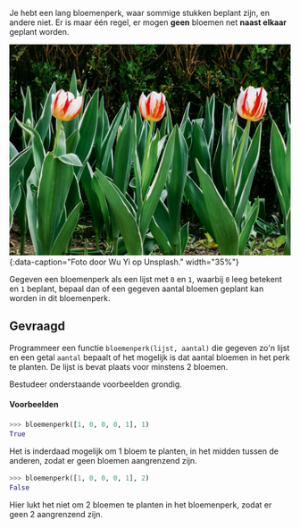 Je hebt een lang bloemenperk, waar sommige stukken beplant zijn, en andere niet. Er is maar één regel, er mogen **geen** bloemen net **naast elkaar** geplant worden.

![Foto door Wu Yi op Unsplash.](media/wu-yi.jpg "Foto door Wu Yi op Unsplash."){:data-caption="Foto door Wu Yi op Unsplash." width="35%"}

Gegeven een bloemenperk als een lijst met `0`  en `1`, waarbij `0` leeg betekent en `1` beplant, bepaal dan of een gegeven aantal bloemen geplant kan worden in dit bloemenperk.

## Gevraagd
Programmeer een functie `bloemenperk(lijst, aantal)` die gegeven zo'n lijst en een getal `aantal` bepaalt of het mogelijk is dat aantal bloemen in het perk te planten. De lijst is bevat plaats voor minstens 2 bloemen.

Bestudeer onderstaande voorbeelden grondig.

#### Voorbeelden

```python
>>> bloemenperk([1, 0, 0, 0, 1], 1)
True
```

Het is inderdaad mogelijk om 1 bloem te planten, in het midden tussen de anderen, zodat er geen bloemen aangrenzend zijn.


```python
>>> bloemenperk([1, 0, 0, 0, 1], 2)
False
```

Hier lukt het niet om 2 bloemen te planten in het bloemenperk, zodat er geen 2 aangrenzend zijn.